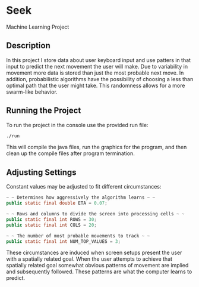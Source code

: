# Seek
Machine Learning Project

## Description

In this project I store data about user keyboard input and use patters in that input to predict the next movement the user will make. Due to variability in movement more data is stored than just the most probable next move. In addition, probabilistic algorithms have the possibility of choosing a less than optimal path that the user might take. This randomness allows for a more swarm-like behavior.

## Running the Project

To run the project in the console use the provided run file:

```bash
./run
```

This will compile the java files, run the graphics for the program, and then clean up the compile files after program termination.

## Adjusting Settings

Constant values may be adjusted to fit different circumstances:

```java
~ ~ Determines how aggressively the algorithm learns ~ ~
public static final double ETA = 0.07;

~ ~ Rows and columns to divide the screen into processing cells ~ ~
public static final int ROWS = 30;
public static final int COLS = 20;

~ ~ The number of most probable movements to track ~ ~
public static final int NUM_TOP_VALUES = 3;
```

These circumstances are induced when screen setups present the user with a spatially related goal. When the user attempts to achieve that spatially related goal somewhat obvious patterns of movement are implied and subsequently followed. These patterns are what the computer learns to predict.